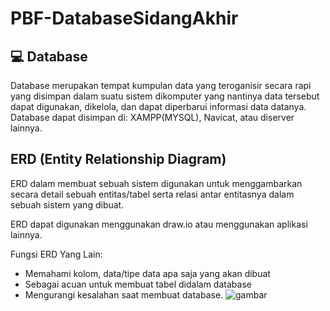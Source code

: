 # PBF-DatabaseSidangAkhir
## 💻 Database
Database merupakan tempat kumpulan data yang teroganisir secara rapi yang disimpan dalam suatu sistem dikomputer yang nantinya data tersebut dapat digunakan, dikelola, dan dapat diperbarui informasi data datanya.
Database dapat disimpan di: XAMPP(MYSQL), Navicat, atau diserver lainnya.
## ERD (Entity Relationship Diagram)
ERD dalam membuat sebuah sistem digunakan untuk menggambarkan secara detail sebuah entitas/tabel serta relasi antar entitasnya dalam sebuah sistem yang dibuat.

ERD dapat digunakan menggunakan draw.io atau menggunakan aplikasi lainnya.

Fungsi ERD Yang Lain:
- Memahami kolom, data/tipe data apa saja yang akan dibuat 
- Sebagai acuan untuk membuat tabel didalam database
- Mengurangi kesalahan saat membuat database.
![gambar](https://github.com/user-attachments/assets/228aa3b1-219a-4444-9bd5-675125b1970e)
